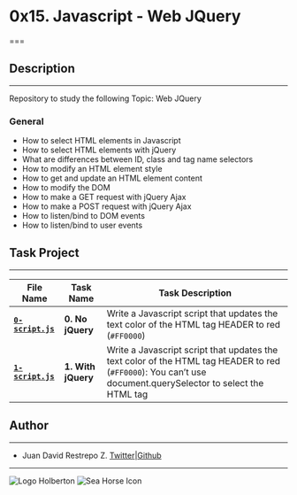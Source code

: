 # 0x15. Javascript - Web JQuery

===

## Description

---
Repository to study the following Topic: Web JQuery

### General

- How to select HTML elements in Javascript
- How to select HTML elements with jQuery
- What are differences between ID, class and tag name selectors
- How to modify an HTML element style
- How to get and update an HTML element content
- How to modify the DOM
- How to make a GET request with jQuery Ajax
- How to make a POST request with jQuery Ajax
- How to listen/bind to DOM events
- How to listen/bind to user events

## Task Project

---
File Name|Task Name|Task Description
---|---|---
[**`0-script.js`**](https://github.com/jdrestre/holbertonschool-higher_level_programming/blob/master/0x15-javascript-web_jquery/0-script.js)|**0. No jQuery**|Write a Javascript script that updates the text color of the HTML tag HEADER to red (`#FF0000`)
[**`1-script.js`**](https://github.com/jdrestre/holbertonschool-higher_level_programming/blob/master/0x15-javascript-web_jquery/1-script.js)|**1. With jQuery**|Write a Javascript script that updates the text color of the HTML tag HEADER to red (`#FF0000`): You can’t use document.querySelector to select the HTML tag

## Author

---

- Juan David Restrepo Z. [Twitter](https://twitter.com/jdrestre)|[Github](https://github.com/jdrestre)

---
![Logo Holberton](https://www.holbertonschool.com/holberton-logo.png) ![Sea Horse Icon](https://intranet.hbtn.io/assets/holberton-logo-coral-27055cb2f875eb10bf3b3942e52a24581bc0667695bdc856d4f08b469b678000.png)
